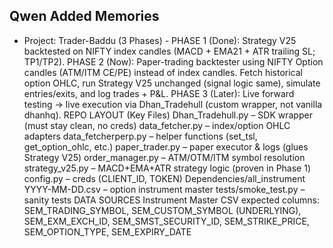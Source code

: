 ## Qwen Added Memories
- Project: Trader-Baddu (3 Phases) - PHASE 1 (Done): Strategy V25 backtested on NIFTY index candles (MACD + EMA21 + ATR trailing SL; TP1/TP2). PHASE 2 (Now): Paper-trading backtester using NIFTY Option candles (ATM/ITM CE/PE) instead of index candles. Fetch historical option OHLC, run Strategy V25 unchanged (signal logic same), simulate entries/exits, and log trades + P&L. PHASE 3 (Later): Live forward testing → live execution via Dhan_Tradehull (custom wrapper, not vanilla dhanhq). REPO LAYOUT (Key Files) Dhan_Tradehull.py – SDK wrapper (must stay clean, no creds) data_fetcher.py – index/option OHLC adapters data_fetcherperp.py – helper functions (set_tsl, get_option_ohlc, etc.) paper_trader.py – paper executor & logs (glues Strategy V25) order_manager.py – ATM/OTM/ITM symbol resolution strategy_v25.py – MACD+EMA+ATR strategy logic (proven in Phase 1) config.py – creds (CLIENT_ID, TOKEN) Dependencies/all_instrument YYYY-MM-DD.csv – option instrument master tests/smoke_test.py – sanity tests DATA SOURCES Instrument Master CSV expected columns: SEM_TRADING_SYMBOL, SEM_CUSTOM_SYMBOL (UNDERLYING), SEM_EXM_EXCH_ID, SEM_SMST_SECURITY_ID, SEM_STRIKE_PRICE, SEM_OPTION_TYPE, SEM_EXPIRY_DATE
